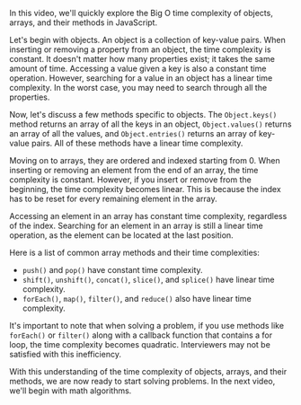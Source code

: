 

In this video, we'll quickly explore the Big O time complexity of objects, arrays, and their methods in JavaScript.

Let's begin with objects. An object is a collection of key-value pairs. When inserting or removing a property from an object, the time complexity is constant. It doesn't matter how many properties exist; it takes the same amount of time. Accessing a value given a key is also a constant time operation. However, searching for a value in an object has a linear time complexity. In the worst case, you may need to search through all the properties.

Now, let's discuss a few methods specific to objects. The `Object.keys()` method returns an array of all the keys in an object, `Object.values()` returns an array of all the values, and `Object.entries()` returns an array of key-value pairs. All of these methods have a linear time complexity.

Moving on to arrays, they are ordered and indexed starting from 0. When inserting or removing an element from the end of an array, the time complexity is constant. However, if you insert or remove from the beginning, the time complexity becomes linear. This is because the index has to be reset for every remaining element in the array.

Accessing an element in an array has constant time complexity, regardless of the index. Searching for an element in an array is still a linear time operation, as the element can be located at the last position.

Here is a list of common array methods and their time complexities:

- `push()` and `pop()` have constant time complexity.
- `shift()`, `unshift()`, `concat()`, `slice()`, and `splice()` have linear time complexity.
- `forEach()`, `map()`, `filter()`, and `reduce()` also have linear time complexity.

It's important to note that when solving a problem, if you use methods like `forEach()` or `filter()` along with a callback function that contains a for loop, the time complexity becomes quadratic. Interviewers may not be satisfied with this inefficiency.

With this understanding of the time complexity of objects, arrays, and their methods, we are now ready to start solving problems. In the next video, we'll begin with math algorithms.

